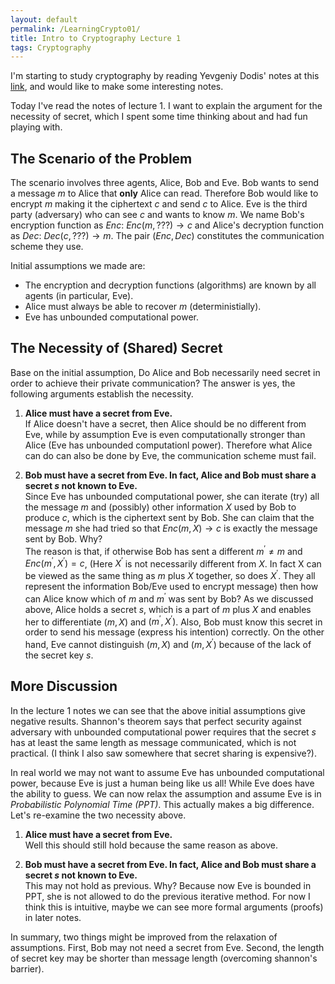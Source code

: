 ```yaml
---
layout: default
permalink: /LearningCrypto01/
title: Intro to Cryptography Lecture 1
tags: Cryptography
---
```

I'm starting to study cryptography by reading Yevgeniy Dodis' notes at this [link](https://cs.nyu.edu/courses/fall08/G22.3210-001/index.html), and would like to make some interesting notes. 

Today I've read the notes of lecture 1. I want to explain the argument for the necessity of secret, which I spent some time thinking about and had fun playing with.

## **The Scenario of the Problem**

The scenario involves three agents, Alice, Bob and Eve. Bob wants to send a message $m$ to Alice that **only** Alice can read. Therefore Bob would like to encrypt $m$ making it the ciphertext $c$ and send $c$ to Alice. Eve is the third party (adversary) who can see $c$ and wants to know $m$. We name Bob's encryption function as $Enc:$ $Enc(m, ???) \rightarrow c$ and Alice's decryption function as $Dec:$ $Dec(c, ???) \rightarrow m$. The pair $(Enc, Dec)$ constitutes the communication scheme they use.

Initial assumptions we made are:

* The encryption and decryption functions (algorithms) are known by all agents (in particular, Eve).
* Alice must always be able to recover $m$ (deterministially).
* Eve has unbounded computational power.

## **The Necessity of (Shared) Secret**

Base on the initial assumption, Do Alice and Bob necessarily need secret in order to achieve their private communication? The answer is yes, the following arguments establish the necessity.

1. **Alice must have a secret from Eve.**  
If Alice doesn't have a secret, then Alice should be no different from Eve, while by assumption Eve is even computationally stronger than Alice (Eve has unbounded computationl power). Therefore what Alice can do can also be done by Eve, the communication scheme must fail.

2. **Bob must have a secret from Eve. In fact, Alice and Bob must share a secret $s$ not known to Eve.**  
Since Eve has unbounded computational power, she can iterate (try) all the message $m$ and (possibly) other information $X$ used by Bob to produce $c$, which is the ciphertext sent by Bob. She can claim that the message $m$ she had tried so that $Enc(m, X)\rightarrow c$ is exactly the message sent by Bob. Why?   
The reason is that, if otherwise Bob has sent a different $m^{\prime} \neq m$ and $Enc(m^\prime, X^\prime)=c$, (Here $X^\prime$ is not necessarily different from $X$. In fact X can be viewed as the same thing as $m$ plus $X$ together, so does $X^\prime$. They all represent the information Bob/Eve used to encrypt message) then how can Alice know which of $m$ and $m^\prime$ was sent by Bob? As we discussed above, Alice holds a secret $s$, which is a part of $m$ plus $X$ and enables her to differentiate $(m, X)$ and $(m^\prime, X^\prime)$. Also, Bob must know this secret in order to send his message (express his intention) correctly. On the other hand, Eve cannot distinguish $(m, X)$ and $(m, X^\prime)$ because of the lack of the secret key $s$.

## **More Discussion**
In the lecture 1 notes we can see that the above initial assumptions give negative results. Shannon's theorem says that perfect security against adversary with unbounded computational power requires that the secret $s$ has at least the same length as message communicated, which is not practical. (I think I also saw somewhere that secret sharing is expensive?).  

In real world we may not want to assume Eve has unbounded computational power, because Eve is just a human being like us all! While Eve does have the ability to guess. We can now relax the assumption and assume Eve is in *Probabilistic Polynomial Time (PPT)*. This actually makes a big difference. Let's re-examine the two necessity above.

1. **Alice must have a secret from Eve.**  
Well this should still hold because the same reason as above.

2. **Bob must have a secret from Eve. In fact, Alice and Bob must share a secret $s$ not known to Eve.**  
This may not hold as previous. Why? Because now Eve is bounded in PPT, she is not allowed to do the previous iterative method. For now I think this is intuitive, maybe we can see more formal arguments (proofs) in later notes.

In summary, two things might be improved from the relaxation of assumptions. First, Bob may not need a secret from Eve. Second, the length of secret key may be shorter than message length (overcoming shannon's barrier). 